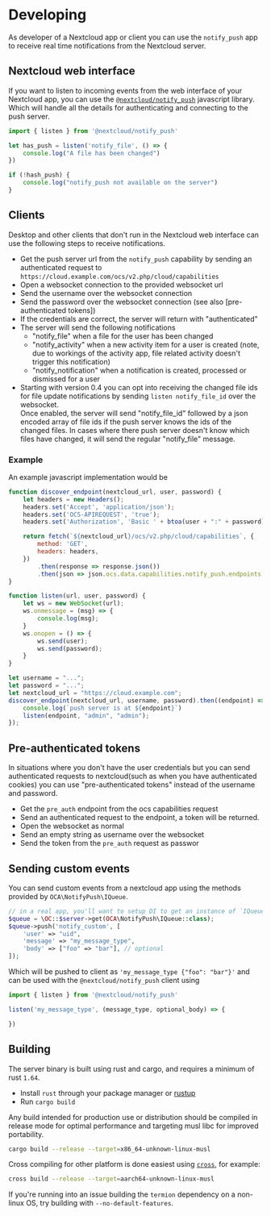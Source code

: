 # Developing

As developer of a Nextcloud app or client you can use the `notify_push` app to receive real time notifications from the
Nextcloud server.

## Nextcloud web interface

If you want to listen to incoming events from the web interface of your Nextcloud app,
you can use the [`@nextcloud/notify_push`](https://www.npmjs.com/package/@nextcloud/notify_push) javascript library.
Which will handle all the details for authenticating and connecting to the push server.

```js
import { listen } from '@nextcloud/notify_push'

let has_push = listen('notify_file', () => {
    console.log("A file has been changed")
})

if (!hash_push) {
    console.log("notify_push not available on the server")
}
```

## Clients

Desktop and other clients that don't run in the Nextcloud web interface can use the following steps to receive notifications.

- Get the push server url from the `notify_push` capability by sending an authenticated request
  to `https://cloud.example.com/ocs/v2.php/cloud/capabilities`
- Open a websocket connection to the provided websocket url
- Send the username over the websocket connection
- Send the password over the websocket connection (see also [pre-authenticated tokens])
- If the credentials are correct, the server will return with "authenticated"
- The server will send the following notifications
    - "notify_file" when a file for the user has been changed
    - "notify_activity" when a new activity item for a user is created (note, due to workings of the activity app, file
      related activity doesn't trigger this notification)
    - "notify_notification" when a notification is created, processed or dismissed for a user
- Starting with version 0.4 you can opt into receiving the changed file ids for file update notifications by sending `listen notify_file_id` over the websocket.  
  Once enabled, the server will send "notify_file_id" followed by a json encoded array of file ids if the push server knows
  the ids of the changed files.
  In cases where there push server doesn't know which files have changed, it will send the regular "notify_file" message. 

### Example

An example javascript implementation would be

```javascript
function discover_endpoint(nextcloud_url, user, password) {
    let headers = new Headers();
    headers.set('Accept', 'application/json');
    headers.set('OCS-APIREQUEST', 'true');
    headers.set('Authorization', 'Basic ' + btoa(user + ":" + password));

    return fetch(`${nextcloud_url}/ocs/v2.php/cloud/capabilities`, {
        method: 'GET',
        headers: headers,
    })
        .then(response => response.json())
        .then(json => json.ocs.data.capabilities.notify_push.endpoints.websocket);
}

function listen(url, user, password) {
    let ws = new WebSocket(url);
    ws.onmessage = (msg) => {
        console.log(msg);
    }
    ws.onopen = () => {
        ws.send(user);
        ws.send(password);
    }
}

let username = "...";
let password = "...";
let nextcloud_url = "https://cloud.example.com";
discover_endpoint(nextcloud_url, username, password).then((endpoint) => {
    console.log(`push server is at ${endpoint}`)
    listen(endpoint, "admin", "admin");
});

```

## Pre-authenticated tokens

In situations where you don't have the user credentials but you can send authenticated requests to nextcloud(such as when you have authenticated cookies)
you can use "pre-authenticated tokens" instead of the username and password.

- Get the `pre_auth` endpoint from the ocs capabilities request
- Send an authenticated request to the endpoint, a token will be returned.
- Open the websocket as normal
- Send an empty string as username over the websocket
- Send the token from the `pre_auth` request as passwor

## Sending custom events

You can send custom events from a nextcloud app using the methods provided by `OCA\NotifyPush\IQueue`.

```php
// in a real app, you'll want to setup DI to get an instance of `IQueue`
$queue = \OC::$server->get(OCA\NotifyPush\IQueue::class);
$queue->push('notify_custom', [
	'user' => "uid",
	'message' => "my_message_type",
    'body' => ["foo" => "bar"], // optional
]);
```

Which will be pushed to client as `'my_message_type {"foo": "bar"}'` and can be used with the `@nextcloud/notify_push` client using

```js
import { listen } from '@nextcloud/notify_push'

listen('my_message_type', (message_type, optional_body) => {

})
```

## Building

The server binary is built using rust and cargo, and requires a minimum of rust `1.64`.

- Install `rust` through your package manager or [rustup](https://rustup.rs/)
- Run `cargo build`

Any build intended for production use or distribution
should be compiled in release mode for optimal performance and targeting musl libc for improved portability.

```bash
cargo build --release --target=x86_64-unknown-linux-musl
```

Cross compiling for other platform is done easiest using [`cross`](https://github.com/rust-embedded/cross), for example:

```bash
cross build --release --target=aarch64-unknown-linux-musl
```

If you're running into an issue building the `termion` dependency on a non-linux OS, try building with `--no-default-features`.
